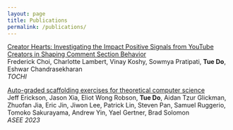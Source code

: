 ```yaml
---
layout: page
title: Publications
permalink: /publications/
---
```


[Creator Hearts: Investigating the Impact Positive Signals from YouTube Creators
in Shaping Comment Section Behavior](https://arxiv.org/abs/2404.03612)\
Frederick Choi, Charlotte Lambert, Vinay Koshy, Sowmya Pratipati, **Tue Do**, Eshwar Chandrasekharan\
*TOCHI*

[Auto-graded scaffolding exercises for theoretical computer science](https://peer.asee.org/auto-graded-scaffolding-exercises-for-theoretical-computer-science)\
Jeff Erickson, Jason Xia, Eliot Wong Robson, **Tue Do**, Aidan Tzur Glickman, Zhuofan Jia, Eric Jin, Jiwon Lee, Patrick Lin, Steven Pan, Samuel Ruggerio, Tomoko Sakurayama, Andrew Yin, Yael Gertner, Brad Solomon\
*ASEE 2023*
